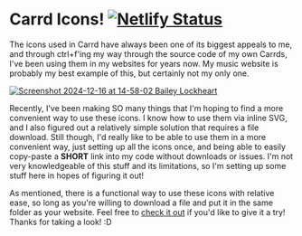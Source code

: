 # Carrd Icons! [![Netlify Status](https://api.netlify.com/api/v1/badges/2d5e7c9a-e892-4a61-b5d3-4185a830fae3/deploy-status)](https://app.netlify.com/sites/carrd-icons/deploys)

The icons used in Carrd have always been one of its biggest appeals to me, and through ctrl+f'ing my way through the source code of my own Carrds, I've been using them in my websites for years now. My music website is probably my best example of this, but certainly not my only one.

[![Screenshot 2024-12-16 at 14-58-02 Bailey Lockheart](https://github.com/user-attachments/assets/b7603e2b-c213-487a-8127-ab2a557cb0a3)](https://baileylockheart.neocities.org/)

Recently, I've been making SO many things that I'm hoping to find a more convenient way to use these icons. I know how to use them via inline SVG, and I also figured out a relatively simple solution that requires a file download. Still though, I'd really like to be able to use them in a more convenient way, just setting up all the icons once, and being able to easily copy-paste a **SHORT** link into my code without downloads or issues. I'm not very knowledgeable of this stuff and its limitations, so I'm setting up some stuff here in hopes of figuring it out! 

As mentioned, there is a functional way to use these icons with relative ease, so long as you're willing to download a file and put it in the same folder as your website. Feel free to [check it out](https://carrd-icons.netlify.app) if you'd like to give it a try! Thanks for taking a look! :D
